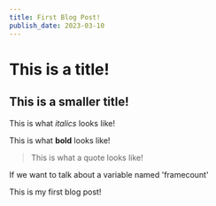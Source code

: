 ```yaml
---
title: First Blog Post!
publish_date: 2023-03-10
---
```

# This is a title! 

## This is a smaller title!

This is what *italics* looks like!

This is what **bold** looks like!

> This is what a quote looks like!

If we want to talk about a variable named 'framecount' 

This is my first blog post!


